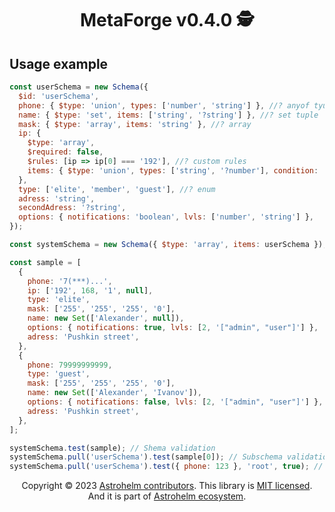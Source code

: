 <h1 align="center">MetaForge v0.4.0 🕵️</h1>

## Usage example

```js
const userSchema = new Schema({
  $id: 'userSchema',
  phone: { $type: 'union', types: ['number', 'string'] }, //? anyof tyupe
  name: { $type: 'set', items: ['string', '?string'] }, //? set tuple
  mask: { $type: 'array', items: 'string' }, //? array
  ip: {
    $type: 'array',
    $required: false,
    $rules: [ip => ip[0] === '192'], //? custom rules
    items: { $type: 'union', types: ['string', '?number'], condition: 'oneof', $required: false },
  },
  type: ['elite', 'member', 'guest'], //? enum
  adress: 'string',
  secondAdress: '?string',
  options: { notifications: 'boolean', lvls: ['number', 'string'] },
});

const systemSchema = new Schema({ $type: 'array', items: userSchema });

const sample = [
  {
    phone: '7(***)...',
    ip: ['192', 168, '1', null],
    type: 'elite',
    mask: ['255', '255', '255', '0'],
    name: new Set(['Alexander', null]),
    options: { notifications: true, lvls: [2, '["admin", "user"]'] },
    adress: 'Pushkin street',
  },
  {
    phone: 79999999999,
    type: 'guest',
    mask: ['255', '255', '255', '0'],
    name: new Set(['Alexander', 'Ivanov']),
    options: { notifications: false, lvls: [2, '["admin", "user"]'] },
    adress: 'Pushkin street',
  },
];

systemSchema.test(sample); // Shema validation
systemSchema.pull('userSchema').test(sample[0]); // Subschema validation
systemSchema.pull('userSchema').test({ phone: 123 }, 'root', true); // Partial validation
```

<p align="center">
Copyright © 2023 <a href="https://github.com/astrohelm/metaforge/graphs/contributors">Astrohelm contributors</a>.
This library is <a href="./LICENSE">MIT licensed</a>.<br/>
And it is part of <a href="https://github.com/astrohelm">Astrohelm ecosystem</a>.
</p>
